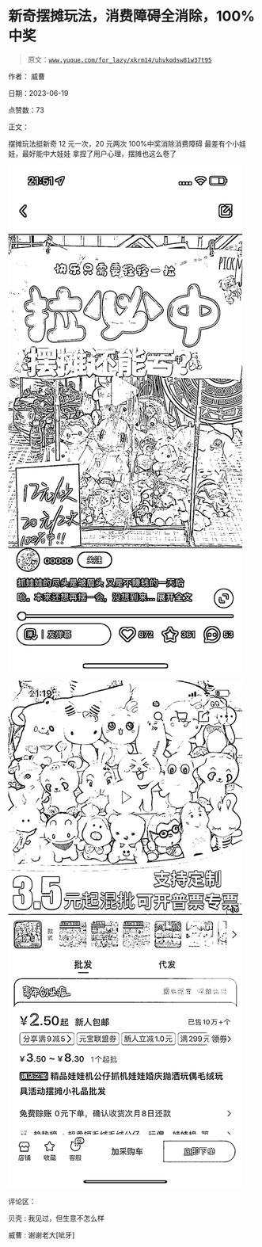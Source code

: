 # 新奇摆摊玩法，消费障碍全消除，100% 中奖

> 原文：[`www.yuque.com/for_lazy/xkrm14/uhvkqdsw81w37t95`](https://www.yuque.com/for_lazy/xkrm14/uhvkqdsw81w37t95)

作者： 威曹

日期：2023-06-19

点赞数：73

正文：

摆摊玩法挺新奇 12 元一次，20 元两次 100%中奖消除消费障碍 最差有个小娃娃，最好能中大娃娃 拿捏了用户心理，摆摊也这么卷了

![](img/1631af53881036669adf67f7ddba72fb.png)  

![](img/e7cbadceb370f84fa2390f7c0259021d.png)  

评论区：

贝壳 : 我见过，但生意不怎么样

威曹 : 谢谢老大[呲牙]



